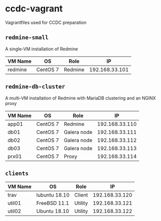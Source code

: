 # ccdc-vagrant
Vagrantfiles used for CCDC preparation

## `redmine-small`
A single-VM installation of Redmine

| VM Name | OS       | Role    | IP              |
|---------|----------|---------|-----------------|
| redmine | CentOS 7 | Redmine | 192.168.33.101  |

## `redmine-db-cluster`
A multi-VM installation of Redmine with MariaDB clustering and an NGINX proxy

| VM Name | OS       | Role        | IP              |
|---------|----------|-------------|-----------------|
| app01   | CentOS 7 | Redmine     | 192.168.33.110  |
| db01    | CentOS 7 | Galera node | 192.168.33.111  |
| db02    | CentOS 7 | Galera node | 192.168.33.112  |
| db03    | CentOS 7 | Galera node | 192.168.33.113  |
| prx01   | CentOS 7 | Proxy       | 192.168.33.114  |

## `clients`
| VM Name | OS            | Role    | IP              |
|---------|---------------|---------|-----------------|
| trav    | lubuntu 18.10 | Client  | 192.168.33.120  |
| util01  | FreeBSD 11.1  | Utility | 192.168.33.121  |
| util02  | Ubuntu 18.10  | Utility | 192.168.33.122  |